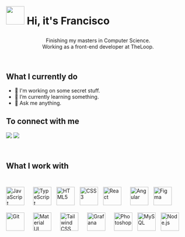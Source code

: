 <h1><p><img src="https://media.giphy.com/media/3eIDBeFtHy8AIQoq96/giphy.gif" width="50px"> Hi, it's Francisco</h1></p>

<p align="center">Finishing my masters in Computer Science.<br/>Working as a front-end developer at TheLoop.<br></p><br/>


<h2>What I currently do</h2>

- 🔭 I'm working on some secret stuff.
- 🌱 I’m currently learning something.
- 💬 Ask me anything.

<h2>To connect with me</h2>

<p align = "center">
 
[<img src="https://img.shields.io/badge/linktree-1de9b6?style=for-the-badge&logo=linktree&logoColor=white" />](https://linktr.ee/franciscorg7)
[<img src="https://img.shields.io/badge/linkedin-%230077B5.svg?&style=for-the-badge&logo=linkedin&logoColor=white" />](https://www.linkedin.com/in/francisco-gon%C3%A7alves-a028b0190/)

</p>

<br>

<h2>What I work with</h2>

<br>

<div>  
<img style="margin-right: 10px" src="https://profilinator.rishav.dev/skills-assets/javascript-original.svg" alt="JavaScript" height="50" />
<a href="https://www.typescriptlang.org/" target="_blank"><img style="margin: 10px" src="https://profilinator.rishav.dev/skills-assets/typescript-original.svg" alt="TypeScript" height="50" /></a>  
<img style="margin-right: 10px" src="https://profilinator.rishav.dev/skills-assets/html5-original-wordmark.svg" alt="HTML5" height="50" />  
<img style="margin-right: 10px" src="https://profilinator.rishav.dev/skills-assets/css3-original-wordmark.svg" alt="CSS3" height="50" />    
<img style="margin-right: 10px" src="https://profilinator.rishav.dev/skills-assets/react-original-wordmark.svg" alt="React" height="50" />
<a href="https://angular.io/" target="_blank"><img style="margin: 10px" src="https://profilinator.rishav.dev/skills-assets/angularjs-original.svg" alt="Angular" height="50" /></a> 
<img style="margin-right: 10px" src="https://profilinator.rishav.dev/skills-assets/figma-icon.svg" alt="Figma" height="50" />  
<img style="margin-right: 10px" src="https://profilinator.rishav.dev/skills-assets/git-scm-icon.svg" alt="Git" height="50" />  
<a href="https://mui.com/" target="_blank"><img style="margin: 10px" src="https://profilinator.rishav.dev/skills-assets/mui.png" alt="Material UI" height="50" /></a>  
<a href="https://www.tailwindcss.com/" target="_blank"><img style="margin: 10px" src="https://profilinator.rishav.dev/skills-assets/tailwindcss.svg" alt="Tailwind CSS" height="50" /></a>  
<a href="https://grafana.com/" target="_blank"><img style="margin: 10px" src="https://profilinator.rishav.dev/skills-assets/grafana.png" alt="Grafana" height="50" /></a>  
<a href="https://www.adobe.com/in/products/photoshop.html" target="_blank"><img style="margin: 10px" src="https://profilinator.rishav.dev/skills-assets/photoshop-plain.svg" alt="Photoshop" height="50" /></a> 
<img style="margin-right: 10px" src="https://profilinator.rishav.dev/skills-assets/mysql-original-wordmark.svg" alt="MySQL" height="50" />   
<img style="margin-right: 10px" src="https://profilinator.rishav.dev/skills-assets/nodejs-original-wordmark.svg" alt="Node.js" height="50" />  
</div>  
